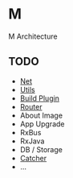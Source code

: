 # M
M Architecture

## TODO
 * [Net](https://github.com/motcwang/MHttp)
 * [Utils](https://github.com/motcwang/MCommon)
 * [Build Plugin](https://github.com/motcwang/MV2Build)
 * [Router](https://github.com/motcwang/MRouter)
 * About Image
 * App Upgrade
 * RxBus
 * RxJava
 * DB / Storage
 * [Catcher](https://github.com/motcwang/MCatcher)
 * ...
